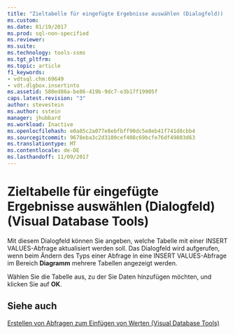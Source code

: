 ```yaml
---
title: "Zieltabelle für eingefügte Ergebnisse auswählen (Dialogfeld)) | Microsoft-Dokumentation"
ms.custom: 
ms.date: 01/19/2017
ms.prod: sql-non-specified
ms.reviewer: 
ms.suite: 
ms.technology: tools-ssms
ms.tgt_pltfrm: 
ms.topic: article
f1_keywords:
- vdtsql.chm:69649
- vdt.dlgbox.insertinto
ms.assetid: 580ed86a-be86-419b-9dc7-e3b17f19905f
caps.latest.revision: "3"
author: stevestein
ms.author: sstein
manager: jhubbard
ms.workload: Inactive
ms.openlocfilehash: e0a85c2a077e8ebfbff90dc5e8eb41f741d8cbb4
ms.sourcegitcommit: 9678eba3c2d3100cef408c69bcfe76df49803d63
ms.translationtype: MT
ms.contentlocale: de-DE
ms.lasthandoff: 11/09/2017
---
```

# <a name="choose-target-table-for-insert-values-dialog-box-visual-database-tools"></a>Zieltabelle für eingefügte Ergebnisse auswählen (Dialogfeld) (Visual Database Tools)
Mit diesem Dialogfeld können Sie angeben, welche Tabelle mit einer INSERT VALUES-Abfrage aktualisiert werden soll. Das Dialogfeld wird aufgerufen, wenn beim Ändern des Typs einer Abfrage in eine INSERT VALUES-Abfrage im Bereich **Diagramm** mehrere Tabellen angezeigt werden.  
  
Wählen Sie die Tabelle aus, zu der Sie Daten hinzufügen möchten, und klicken Sie auf **OK**.  
  
## <a name="see-also"></a>Siehe auch  
[Erstellen von Abfragen zum Einfügen von Werten &#40;Visual Database Tools&#41;](../../ssms/visual-db-tools/create-insert-values-queries-visual-database-tools.md)  
  
